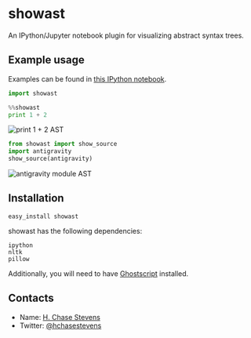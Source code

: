 # showast
An IPython/Jupyter notebook plugin for visualizing abstract syntax trees.

Example usage
--------------
Examples can be found in [this IPython notebook](https://github.com/hchasestevens/show_ast/blob/master/Example.ipynb).

```python
import showast
```

```python
%%showast
print 1 + 2
```
![print 1 + 2 AST](http://i.imgur.com/DCXbiOK.png)

```python
from showast import show_source
import antigravity
show_source(antigravity)
```
![antigravity module AST](http://i.imgur.com/nvnQBr3.png)

Installation
-------------
```
easy_install showast
```

showast has the following dependencies:
```
ipython
nltk
pillow
```

Additionally, you will need to have [Ghostscript](http://ghostscript.com/download/gsdnld.html) installed.

Contacts
--------

* Name: [H. Chase Stevens](http://www.chasestevens.com)
* Twitter: [@hchasestevens](https://twitter.com/hchasestevens)
